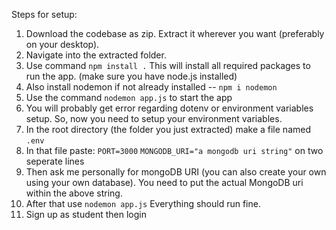Steps for setup:
1) Download the codebase as zip. Extract it wherever you want (preferably on your desktop).
2) Navigate into the extracted folder.
3) Use command `npm install .` This will install all required packages to run the app. (make sure you have node.js installed)
4) Also install nodemon if not already installed -- `npm i nodemon`
5) Use the command `nodemon app.js` to start the app
6) You will probably get error regarding dotenv or environment variables setup. So, now you need to setup your environment variables.
7) In the root directory (the folder you just extracted) make a file named `.env`
8) In that file paste:
`PORT=3000`
`MONGODB_URI="a mongodb uri string"` on two seperate lines
10) Then ask me personally for mongoDB URI (you can also create your own using your own database). You need to put the actual MongoDB uri within the above string.
11) After that use `nodemon app.js` Everything should run fine.
12) Sign up as student then login
